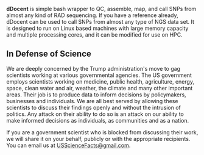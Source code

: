 **dDocent** is simple bash wrapper to QC, assemble, map, and call SNPs from almost any kind of RAD sequencing.  If you have a reference already, dDocent can be used to call SNPs from almost any type of NGS data set.  It is designed to run on Linux based machines with large memory capacity and multiple processing cores, and it can be modified for use on HPC.  

## In Defense of Science

We are deeply concerned by the Trump administration's move to gag 
scientists working at various governmental agencies. The US government 
employs scientists working on medicine, public health, agriculture, 
energy, space, clean water and air, weather, the climate and many other 
important areas. Their job is to produce data to inform decisions by 
policymakers, businesses and individuals. We are all best served by 
allowing these scientists to discuss their findings openly and without 
the intrusion of politics. Any attack on their ability to do so is 
an attack on our ability to make informed decisions as individuals, 
as communities and as a nation. 

If you are a government scientist who is blocked from discussing their 
work, we will share it on your behalf, publicly or with the appropriate 
recipients. You can email us at USScienceFacts@gmail.com. 
